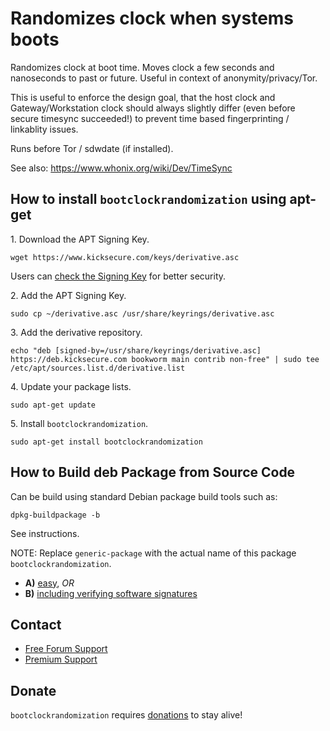 # Randomizes clock when systems boots #

Randomizes clock at boot time. Moves clock a few seconds and nanoseconds
to past or future. Useful in context of anonymity/privacy/Tor.

This is useful to enforce the design goal, that the host clock and
Gateway/Workstation clock should always slightly differ (even before secure
timesync succeeded!) to prevent time based fingerprinting / linkablity
issues.

Runs before Tor / sdwdate (if installed).

See also: https://www.whonix.org/wiki/Dev/TimeSync

## How to install `bootclockrandomization` using apt-get ##

1\. Download the APT Signing Key.

```
wget https://www.kicksecure.com/keys/derivative.asc
```

Users can [check the Signing Key](https://www.kicksecure.com/wiki/Signing_Key) for better security.

2\. Add the APT Signing Key.

```
sudo cp ~/derivative.asc /usr/share/keyrings/derivative.asc
```

3\. Add the derivative repository.

```
echo "deb [signed-by=/usr/share/keyrings/derivative.asc] https://deb.kicksecure.com bookworm main contrib non-free" | sudo tee /etc/apt/sources.list.d/derivative.list
```

4\. Update your package lists.

```
sudo apt-get update
```

5\. Install `bootclockrandomization`.

```
sudo apt-get install bootclockrandomization
```

## How to Build deb Package from Source Code ##

Can be build using standard Debian package build tools such as:

```
dpkg-buildpackage -b
```

See instructions.

NOTE: Replace `generic-package` with the actual name of this package `bootclockrandomization`.

* **A)** [easy](https://www.kicksecure.com/wiki/Dev/Build_Documentation/generic-package/easy), _OR_
* **B)** [including verifying software signatures](https://www.kicksecure.com/wiki/Dev/Build_Documentation/generic-package)

## Contact ##

* [Free Forum Support](https://forums.kicksecure.com)
* [Premium Support](https://www.kicksecure.com/wiki/Premium_Support)

## Donate ##

`bootclockrandomization` requires [donations](https://www.kicksecure.com/wiki/Donate) to stay alive!
